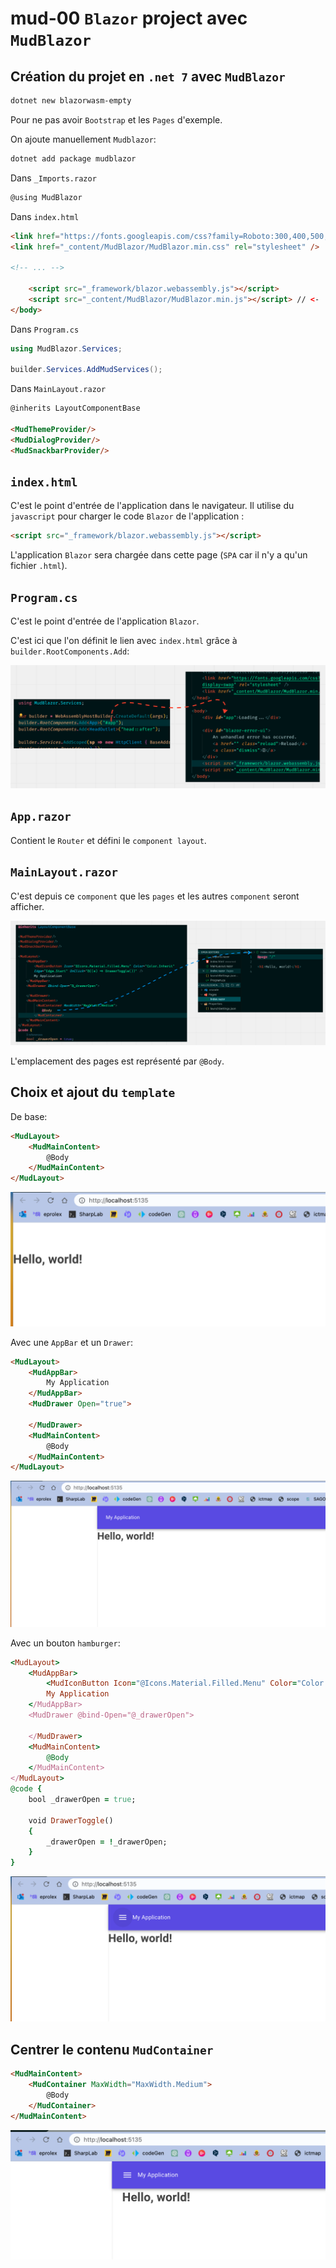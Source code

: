 # mud-00 `Blazor` project avec `MudBlazor`

## Création du projet en `.net 7` avec `MudBlazor`

```bash
dotnet new blazorwasm-empty
```

Pour ne pas avoir `Bootstrap` et les `Pages` d'exemple.

On ajoute manuellement `Mudblazor`:

```bash
dotnet add package mudblazor
```

Dans `_Imports.razor`

```cs
@using MudBlazor
```

Dans `index.html`

```html
<link href="https://fonts.googleapis.com/css?family=Roboto:300,400,500,700&display=swap" rel="stylesheet" />
<link href="_content/MudBlazor/MudBlazor.min.css" rel="stylesheet" />

<!-- ... -->

	<script src="_framework/blazor.webassembly.js"></script>
    <script src="_content/MudBlazor/MudBlazor.min.js"></script> // <-
</body>
```

Dans `Program.cs`

```cs
using MudBlazor.Services;

builder.Services.AddMudServices();
```

Dans `MainLayout.razor`

```html
@inherits LayoutComponentBase

<MudThemeProvider/>
<MudDialogProvider/>
<MudSnackbarProvider/>
```



## `index.html`

C'est le point d'entrée de l'application dans le navigateur. Il utilise du `javascript` pour charger le code `Blazor` de l'application :

```html
<script src="_framework/blazor.webassembly.js"></script>
```

L'application `Blazor` sera chargée dans cette page (`SPA` car il n'y a qu'un fichier `.html`).

## `Program.cs`

C'est le point d'entrée de l'application `Blazor`.

C'est ici que l'on définit le lien avec `index.html` grâce à `builder.RootComponents.Add`:

<img src="assets/bootstrap-blazor-application-component.png" alt="bootstrap-blazor-application-component" />



## `App.razor`

Contient le `Router` et défini le `component layout`.



## `MainLayout.razor`

C'est depuis ce `component` que les `pages` et les autres `component` seront afficher.

<img src="assets/body-and-pages-link.png" alt="body-and-pages-link" />

L'emplacement des pages est représenté par `@Body`.

## Choix et ajout du `template`

De base:

```html
<MudLayout>
    <MudMainContent>
        @Body
    </MudMainContent>
</MudLayout>
```

<img src="assets/base-layout-mudblazor.png" alt="base-layout-mudblazor" />



Avec une `AppBar` et un `Drawer`:

```html
<MudLayout>
    <MudAppBar>
        My Application
    </MudAppBar>
    <MudDrawer Open="true">

    </MudDrawer>
    <MudMainContent>
        @Body
    </MudMainContent>
</MudLayout>
```

<img src="assets/template-with-appbar-drawer.png" alt="template-with-appbar-drawer" />

Avec un bouton `hamburger`:

```ruby
<MudLayout>
    <MudAppBar>
        <MudIconButton Icon="@Icons.Material.Filled.Menu" Color="Color.Inherit" Edge="Edge.Start" OnClick="@((e) => DrawerToggle())" />
        My Application
    </MudAppBar>
    <MudDrawer @bind-Open="@_drawerOpen">
        
    </MudDrawer>
    <MudMainContent>
        @Body
    </MudMainContent>
</MudLayout>
@code {
    bool _drawerOpen = true;

    void DrawerToggle()
    {
        _drawerOpen = !_drawerOpen;
    }
}
```

<img src="assets/open-and-close-drawer.png" alt="open-and-close-drawer" />



## Centrer le contenu `MudContainer`

```html
<MudMainContent>
    <MudContainer MaxWidth="MaxWidth.Medium">
        @Body
    </MudContainer>
</MudMainContent>
```

<img src="assets/mudcontainer-center-content.png" alt="mudcontainer-center-content" />







